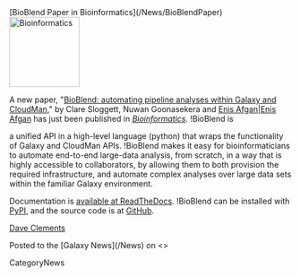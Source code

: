 <div class='newsItemHeader'>[BioBlend Paper in Bioinformatics](/News/BioBlendPaper)</div>

<div class='right'><a href='http://bit.ly/11AuV4O'><img src='/CitingGalaxy/BioinformaticsCover.gif/' alt='Bioinformatics' height="125" /></a></div>

A new paper, "[BioBlend: automating pipeline analyses within Galaxy and CloudMan](http://bit.ly/11AuV4O)," by Clare Sloggett, Nuwan Goonasekera and [Enis Afgan|Enis Afgan](/EnisAfgan) has just been published in *[Bioinformatics](http://bioinformatics.oxfordjournals.org/)*. !BioBlend is 

<div class='indent'>
a unified API in a high-level language (python) that wraps the functionality of Galaxy and CloudMan APIs. !BioBlend makes it easy for bioinformaticians to automate end-to-end large-data analysis, from scratch, in a way that is highly accessible to collaborators, by allowing them to both provision the required infrastructure, and automate complex analyses over large data sets within the familiar Galaxy environment.

</div>

Documentation is [available at ReadTheDocs](http://bioblend.readthedocs.org/).  !BioBlend can be installed with [PyPI](https://pypi.python.org/pypi), and the source code is at [GitHub](https://github.com/afgane/bioblend).

[Dave Clements](/DaveClements)

<div class='newsItemFooter'>Posted to the [Galaxy News](/News) on <<Date(2013-05-02T11:48:32Z)>></div>

CategoryNews
